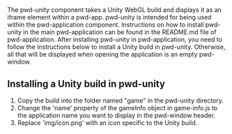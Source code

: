 # <pwd-unity>
The pwd-unity component takes a Unity WebGL build and displays it as an iframe element within a pwd-app. pwd-unity is intended for being used within the pwd-application component. Instructions on how to install pwd-unity in the main pwd-application can be found in the README.md file of pwd-application.
After installing pwd-unity in pwd-application, you need to follow the instructions below to install a Unity build in pwd-unity. Otherwise, all that will be displayed when opening the application is an empty pwd-window.

## Installing a Unity build in pwd-unity
1. Copy the build into the folder named "game" in the pwd-unity directory.
2. Change the 'name' property of the gameInfo object in game-info.js to the application name you want to display in the pwd-window header.
3. Replace 'img/icon.png' with an icon specific to the Unity build.